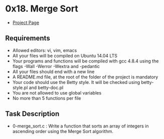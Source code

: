# 0x18. Merge Sort
- [Project Page](https://intranet.hbtn.io/projects/482)

## Requirements
- Allowed editors: vi, vim, emacs
- All your files will be compiled on Ubuntu 14.04 LTS
- Your programs and functions will be compiled with gcc 4.8.4 using the flags -Wall -Werror -Wextra and -pedantic
- All your files should end with a new line
- A README.md file, at the root of the folder of the project is mandatory
- Your code should use the Betty style. It will be checked using betty-style.pl and betty-doc.pl
- You are not allowed to use global variables
- No more than 5 functions per file

## Task Description
- 0-merge_sort.c : Write a function that sorts an array of integers in ascending order using the Merge Sort algorithm.
